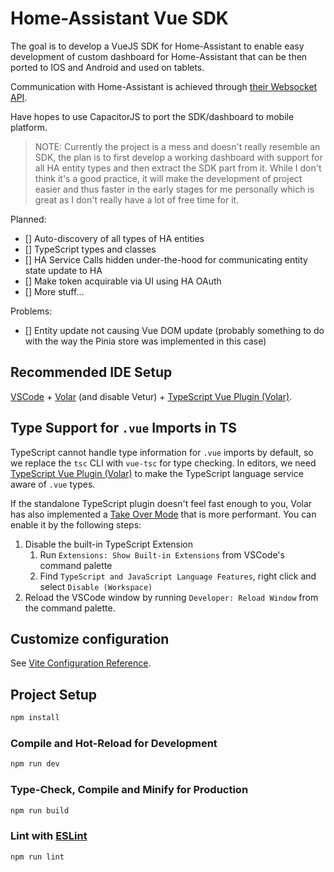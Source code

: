 # Home-Assistant Vue SDK

The goal is to develop a VueJS SDK for Home-Assistant to enable easy development of custom dashboard for Home-Assistant that can be then ported to IOS and Android and used on tablets.

Communication with Home-Assistant is achieved through [their Websocket API](https://developers.home-assistant.io/docs/api/websocket/).

Have hopes to use CapacitorJS to port the SDK/dashboard to mobile platform.

> NOTE: Currently the project is a mess and doesn't really resemble an SDK, the plan is to first develop a working dashboard with support for all HA entity types and then extract the SDK part from it. While I don't think it's a good practice, it will make the development of project easier and thus faster in the early stages for me personally which is great as I don't really have a lot of free time for it.

Planned:

-   [] Auto-discovery of all types of HA entities
-   [] TypeScript types and classes
-   [] HA Service Calls hidden under-the-hood for communicating entity state update to HA
-   [] Make token acquirable via UI using HA OAuth
-   [] More stuff...

Problems:

-   [] Entity update not causing Vue DOM update (probably something to do with the way the Pinia store was implemented in this case)

## Recommended IDE Setup

[VSCode](https://code.visualstudio.com/) + [Volar](https://marketplace.visualstudio.com/items?itemName=Vue.volar) (and disable Vetur) + [TypeScript Vue Plugin (Volar)](https://marketplace.visualstudio.com/items?itemName=Vue.vscode-typescript-vue-plugin).

## Type Support for `.vue` Imports in TS

TypeScript cannot handle type information for `.vue` imports by default, so we replace the `tsc` CLI with `vue-tsc` for type checking. In editors, we need [TypeScript Vue Plugin (Volar)](https://marketplace.visualstudio.com/items?itemName=Vue.vscode-typescript-vue-plugin) to make the TypeScript language service aware of `.vue` types.

If the standalone TypeScript plugin doesn't feel fast enough to you, Volar has also implemented a [Take Over Mode](https://github.com/johnsoncodehk/volar/discussions/471#discussioncomment-1361669) that is more performant. You can enable it by the following steps:

1. Disable the built-in TypeScript Extension
    1. Run `Extensions: Show Built-in Extensions` from VSCode's command palette
    2. Find `TypeScript and JavaScript Language Features`, right click and select `Disable (Workspace)`
2. Reload the VSCode window by running `Developer: Reload Window` from the command palette.

## Customize configuration

See [Vite Configuration Reference](https://vitejs.dev/config/).

## Project Setup

```sh
npm install
```

### Compile and Hot-Reload for Development

```sh
npm run dev
```

### Type-Check, Compile and Minify for Production

```sh
npm run build
```

### Lint with [ESLint](https://eslint.org/)

```sh
npm run lint
```

